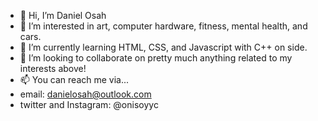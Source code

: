 - 👋 Hi, I’m Daniel Osah
- 👀 I’m interested in art, computer hardware, fitness, mental health, and cars.
- 🌱 I’m currently learning HTML, CSS, and Javascript with C++ on side.
- 💞️ I’m looking to collaborate on pretty much anything related to my interests above!
- 📫 You can reach me via...
- email: danielosah@outlook.com
- twitter and Instagram: @onisoyyc

<!---
onisoyyc/onisoyyc is a ✨ special ✨ repository because its `README.md` (this file) appears on your GitHub profile.
You can click the Preview link to take a look at your changes.
--->
